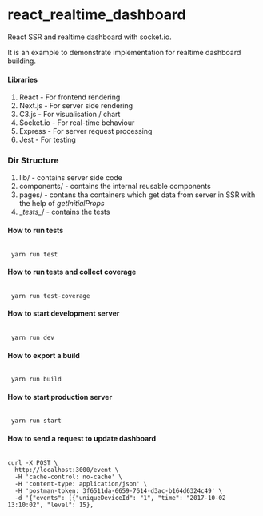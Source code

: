 # react_realtime_dashboard
React SSR and realtime dashboard with socket.io.

It is an example to demonstrate implementation for realtime dashboard building.

#### Libraries 
1. React - For frontend rendering
2. Next.js - For server side rendering
3. C3.js - For visualisation / chart
4. Socket.io - For real-time behaviour
5. Express - For server request processing 
6. Jest - For testing

### Dir Structure
 1. lib/ - contains server side code 
 2. components/ - contains the internal reusable components 
 3. pages/ - contans tha containers which get data from server in SSR with the help of _getInitialProps_
 4. \__tests\__/ - contains the tests  

#### How to run tests 
<code>
 yarn run test
</code>

#### How to run tests and collect coverage 
<code>
 yarn run test-coverage
</code>

#### How to start development server 
<code >
 yarn run dev
</code>

#### How to export a build 
<code >
 yarn run build 
</code>

#### How to start production server  
<code >
 yarn run start  
</code>


#### How to send a request to update dashboard 
<code>
curl -X POST \
  http://localhost:3000/event \
  -H 'cache-control: no-cache' \
  -H 'content-type: application/json' \
  -H 'postman-token: 3f6511da-6659-7614-d3ac-b164d6324c49' \
  -d '{"events": [{"uniqueDeviceId": "1", "time": "2017-10-02 13:10:02", "level": 15},
  
</code>


 
 